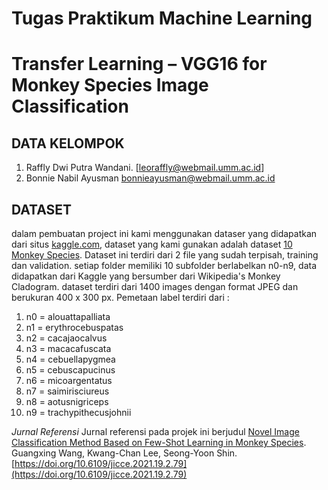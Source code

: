 # Tugas Praktikum Machine Learning
# Transfer Learning – VGG16  for Monkey Species Image Classification
## DATA KELOMPOK

1. Raffly Dwi Putra Wandani. [leoraffly@webmail.umm.ac.id]
2. Bonnie Nabil Ayusman [bonnieayusman@webmail.umm.ac.id](bonnieayusman@webmail.umm.ac.id)

## DATASET
dalam pembuatan project ini kami menggunakan dataser yang didapatkan dari situs [kaggle.com](https://www.kaggle.com/), dataset yang kami gunakan adalah dataset [10 Monkey Species](https://www.kaggle.com/slothkong/10-monkey-species). Dataset ini terdiri dari 2 file yang sudah terpisah, training dan validation. setiap folder memiliki 10 subfolder berlabelkan n0-n9, data didapatkan dari Kaggle yang bersumber dari Wikipedia's Monkey Cladogram. dataset terdiri dari 1400 images dengan format JPEG dan berukuran 400 x 300 px. 
Pemetaan label terdiri dari :
1. n0 = alouattapalliata 
2. n1 = erythrocebuspatas
3. n2 = cacajaocalvus 
4. n3 = macacafuscata
5. n4 = cebuellapygmea 
6. n5 = cebuscapucinus
7. n6 = micoargentatus 
8. n7 = saimirisciureus
9. n8 = aotusnigriceps 
10. n9 = trachypithecusjohnii


*Jurnal Referensi*
Jurnal referensi pada projek ini berjudul [Novel Image Classification Method Based on Few-Shot Learning in Monkey Species](https://www.koreascience.or.kr/article/JAKO202120164136475.page). Guangxing Wang, Kwang-Chan Lee, Seong-Yoon Shin. [https://doi.org/10.6109/jicce.2021.19.2.79](https://doi.org/10.6109/jicce.2021.19.2.79)
